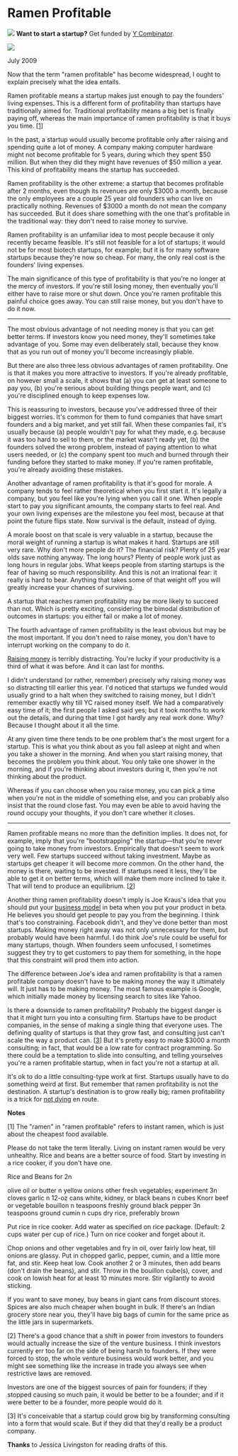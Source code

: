 # Ramen Profitable


![](http://www.virtumundo.com/images/spacer.gif)
**Want to start a startup?** Get funded by
[Y Combinator](http://ycombinator.com/apply.html).

  
![](http://www.virtumundo.com/images/spacer.gif)


July 2009  
  
Now that the term "ramen profitable" has become widespread, I ought
to explain precisely what the idea entails.  
  
Ramen profitable means a startup makes just enough to pay the
founders' living expenses. This is a different form of profitability
than startups have traditionally aimed for. Traditional profitability
means a big bet is finally paying off, whereas the main importance
of ramen profitability is that it buys you time.
[[1](#f1n)]  
  
In the past, a startup would usually become profitable only
after raising and spending quite a lot of money. A company making
computer hardware might not become profitable for 5 years, during
which they spent $50 million. But when they did
they might have revenues of $50 million a year. This kind of
profitability means the startup has succeeded.  
  
Ramen profitability is the other extreme: a startup that becomes
profitable after 2 months, even though its revenues are only $3000
a month, because the only employees are a couple 25 year old founders
who can live on practically nothing. Revenues of $3000 a month do
not mean the company has succeeded.
But it does share something with the one
that's profitable in the traditional way: they don't need to raise
money to survive.  
  
Ramen profitability is an unfamiliar idea to most people because
it only recently became feasible. It's still not feasible for a
lot of startups; it would not be for most biotech startups, for
example; but it is for many software startups because they're now
so cheap. For many, the only real cost is the founders'
living expenses.  
  
The main significance of this type of profitability is that you're
no longer at the mercy of investors. If you're still losing money,
then eventually you'll either have to raise more
or shut down. Once you're
ramen profitable this painful choice goes away.
You can still raise money, but you don't have to do it now.  
  
* * *  
  
The most obvious advantage of not needing money is that
you can get better terms. If investors know you need money, they'll
sometimes take advantage of you. Some may even deliberately
stall, because they know that as you run out of money you'll become
increasingly pliable.  
  
But there are also three less obvious advantages of ramen profitability.
One is that it makes you more attractive to investors. If you're
already profitable, on however small a scale, it shows that (a) you
can get at least someone to pay you, (b) you're serious about
building things people want, and (c) you're disciplined enough to
keep expenses low.  
  
This is reassuring to investors, because you've addressed three of
their biggest worries. It's common for them to fund companies that
have smart founders and a big market, and yet still fail. When
these companies fail, it's usually because (a) people wouldn't pay
for what they made, e.g. because it was too hard to sell to them,
or the market wasn't ready yet, (b) the founders solved the wrong
problem, instead of paying attention to what users needed, or (c)
the company spent too much and burned through their funding before
they started to make money. If you're ramen profitable, you're
already avoiding these mistakes.  
  
Another advantage of ramen profitability is that it's good for
morale. A company
tends to feel rather theoretical when you first start it. It's
legally a company, but you feel like you're lying when you call it
one. When people start to pay you significant amounts, the company
starts to feel real. And your own living expenses are the milestone
you feel most, because at that point the future flips state. Now
survival is the default, instead of dying.  
  
A morale boost on that scale is very valuable in a startup, because
the moral weight of running a startup is what makes it hard. Startups
are still very rare. Why don't more people do it? The financial
risk? Plenty of 25 year olds save nothing anyway. The long hours?
Plenty of people work just as long hours in regular jobs. What keeps
people from starting startups is the fear of having so much
responsibility. And this is not an irrational fear: it really is
hard to bear. Anything that takes some of that weight off you will 
greatly increase your chances of surviving.  
  
A startup that reaches ramen profitability may be more likely
to succeed than not. Which is pretty exciting, considering the
bimodal distribution of outcomes in startups: you either fail or
make a lot of money.  
  
The fourth advantage of ramen profitability is the least obvious
but may be the most important. If you don't need to raise money,
you don't have to interrupt working on the company to do it.  
  
[Raising money](fundraising.html) is terribly distracting. 
You're lucky if your
productivity is a third of what it was before. And it can last for
months.  
  
I didn't understand (or rather, remember) precisely why raising
money was so distracting till earlier this year. I'd noticed that
startups we funded would usually grind to a halt when they switched
to raising money, but I didn't remember exactly why till YC raised
money itself. We had a comparatively easy time of it; the first
people I asked said yes; but it took months to work out the
details, and during that time I got hardly any real work done. Why?
Because I thought about it all the time.  
  
At any given time there tends to be one problem that's the most
urgent for a startup. This is what you think about as you fall
asleep at night and when you take a shower in the morning. And
when you start raising money, that becomes the problem you think
about. You only take one shower in the morning, and if you're
thinking about investors during it, then you're not thinking about
the product.  
  
Whereas if you can choose when you raise money, you can pick a time
when you're not in the middle of something else, and you can probably
also insist that the round close fast. You may even be able to
avoid having the round occupy your thoughts, if you don't care
whether it closes.  
  
* * *  
  
Ramen profitable means no more than the definition implies. It
does not, for example, imply that you're "bootstrapping" the
startup—that you're never going to take money from investors.
Empirically that doesn't seem to work very well. Few startups
succeed without taking investment. Maybe as startups get cheaper
it will become more common. On the other hand, the money is there,
waiting to be invested. If startups need it less, they'll be able
to get it on better terms, which will make them more inclined to
take it. That will tend to produce an equilibrium.
[[2](#f2n)]  
  
Another thing ramen profitability doesn't imply is Joe Kraus's idea
that you should put your 
[business model](http://www.brendonwilson.com/blog/2006/04/30/joe-kraus-confessions-of-a-startup-addict/) in beta when you put your
product in beta. He believes you should get
people to pay you from the beginning. I think that's too constraining.
Facebook didn't, and they've done better than most startups. Making
money right away was not only unnecessary for them, but probably
would have been harmful. I do think Joe's rule could be useful for
many startups, though. When founders seem unfocused, I sometimes
suggest they try to get customers to pay them for something, in the
hope that this constraint will prod them into action.  
  
The difference between Joe's idea and ramen profitability is that
a ramen profitable company doesn't have to be making money the way
it ultimately will. It just has to be making money. The most
famous example is Google, which initially made money by licensing
search to sites like Yahoo.  
  
Is there a downside to ramen profitability? Probably the biggest
danger is that it might turn you into a consulting firm. Startups
have to be product companies, in the sense of making a single thing
that everyone uses. The defining quality of startups is that they
grow fast, and consulting just can't scale the way a product can.
[[3](#f3n)]
But it's pretty easy to make $3000 a month consulting; in
fact, that would be a low rate for contract programming. So there
could be a temptation to slide into consulting, and telling
yourselves you're a ramen profitable startup, when in fact
you're not a startup at all.  
  
It's ok to do a little consulting-type work at first. Startups
usually have to do something weird at first. But remember
that ramen profitability is not the destination. A startup's
destination is to grow really big; ramen profitability is a trick
for [not dying](die.html) en route.  
  
  
  
  
  
**Notes**  
  
[1]
The "ramen" in "ramen profitable" refers to instant ramen,
which is just about the cheapest food available.  
  
Please do not take the term literally. Living on instant ramen
would be very unhealthy. Rice and beans are a better source of
food. Start by investing in a rice cooker, if you don't have one.  
  
Rice and Beans for 2n

 olive oil or butter
 n yellow onions
 other fresh vegetables; experiment
 3n cloves garlic
 n 12-oz cans white, kidney, or black beans
 n cubes Knorr beef or vegetable bouillon
 n teaspoons freshly ground black pepper
 3n teaspoons ground cumin
 n cups dry rice, preferably brown

Put rice in rice cooker. Add water as specified on rice package.
(Default: 2 cups water per cup of rice.) Turn on rice cooker and
forget about it.  
  
Chop onions and other vegetables and fry in oil, over fairly low
heat, till onions are glassy. Put in chopped garlic, pepper, cumin,
and a little more fat, and stir. Keep heat low. Cook another 2 or
3 minutes, then add beans (don't drain the beans), and stir. Throw
in the bouillon cube(s), cover, and cook on lowish heat for at least
10 minutes more. Stir vigilantly to avoid sticking.  
  
If you want to save money, buy beans in giant cans from discount
stores. Spices are also much cheaper when bought in bulk.
If there's an Indian grocery store near you, they'll have big 
bags of cumin for the same price as the little jars in supermarkets.  
  
[2]
There's a good chance that a shift in power from investors
to founders would actually increase the size of the venture business.
I think investors currently err too far on the side of being harsh
to founders. If they were forced to stop, the whole venture business
would work better, and you might see something like the increase
in trade you always see when restrictive laws are removed.  
  
Investors
are one of the biggest sources of pain for founders; if they stopped
causing so much pain, it would be better to be a founder; and if
it were better to be a founder, more people would do it.  
  
[3]
It's conceivable that a startup could grow big by transforming
consulting into a form that would scale. But if they did that
they'd really be a product company.  
  
**Thanks** to Jessica Livingston for reading drafts of this.  
  


